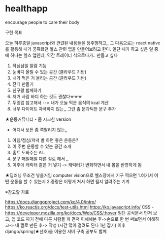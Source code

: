 
# healthapp
encourage people to care their body


구현 목표


오늘 하루종일 javascript와 관련된 내용들을 정주행하고,,
그 다음으로는 react native를 활용해 내가 꿈꿔왔던 헬스 관련 앱을
만들어보려고 한다.
일단 내가 하고 싶은 일 중에 하나는
헬스 앱인데, 약간 트레이너 식으로다가..
만들고 싶다


1. 작심삼일 알람 기능
2. 눈바디 올릴 수 있는 공간 (클라우드 기반)
3. 내가 먹은 거 올리는 공간 (클라우드 기반)
4. 잔디 만들기
5. 친구랑 함께하기
6. 저거 사람 바디 하는 것도 괜찮다ㅠㅠㅠ
7. 두잉앱 참고해서 --> 내가 오늘 먹은 음식의 kcal 계산
8. 너무 다이어트 자극하지 않는,, 그런 좀 문과틱한 문구 추가

★운동커뮤니티 - 좀 시크한 version
- 어디서 보든 좀 쪽팔리지 않는,,

1. 아침/점심/저녁 별 하면 좋은 운동은?
2. 이 주변 운동할 수 있는 공간 소개
3. 홈트 도와주는 AI..
4. 문구 매일매일 다른 걸로 해서 ,,
5. 이후에 캐릭터 같은 거 넣기 
   -> 캐릭터가 변화하면서 내 몸을 반영하게 됨

★딥러닝 무조건 넣을거임
computer vision으로 헬스장에서 기구 찍으면 
1.여기서 어떤 운동을 할 수 있는지
2.중량은 어떻게 쳐서 하면 될지
알려주는 기계

※참고할 자료

https://docs.djangoproject.com/ko/4.0/intro/
https://ko.reactjs.org/docs/test-utils.html
https://ko.javascript.info/
CSS -https://developer.mozilla.org/ko/docs/Web/CSS/:hover
일단 공식문서 먼저 보고, 앱 코드 짜기 전에 다른 사람들 꺼 먼저 이해해본 후->손으로 한 번 써보면서 이해하고-> 내 껄로 만든 후-> 작성
(시간 많이 걸려도 된다 1년 잡기)
이후 django/spring(★선호)을 이용한 서버 구축 공부도 함꼐

